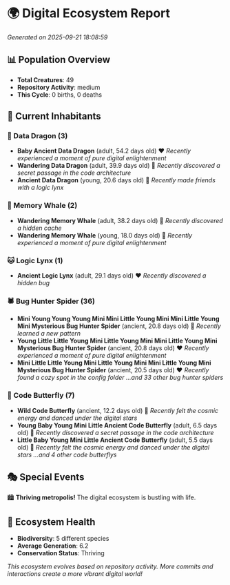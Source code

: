 # 🌍 Digital Ecosystem Report
*Generated on 2025-09-21 18:08:59*

## 📊 Population Overview
- **Total Creatures**: 49
- **Repository Activity**: medium
- **This Cycle**: 0 births, 0 deaths

## 👥 Current Inhabitants

### 🐉 Data Dragon (3)
- **Baby Ancient Data Dragon** (adult, 54.2 days old) ❤️
  *Recently experienced a moment of pure digital enlightenment*
- **Wandering Data Dragon** (adult, 39.9 days old) 💛
  *Recently discovered a secret passage in the code architecture*
- **Ancient Data Dragon** (young, 20.6 days old) 💛
  *Recently made friends with a logic lynx*

### 🐋 Memory Whale (2)
- **Wandering Memory Whale** (adult, 38.2 days old) 💚
  *Recently discovered a hidden cache*
- **Wandering Memory Whale** (young, 18.0 days old) 💚
  *Recently experienced a moment of pure digital enlightenment*

### 🐱 Logic Lynx (1)
- **Ancient Logic Lynx** (adult, 29.1 days old) ❤️
  *Recently discovered a hidden bug*

### 🕷️ Bug Hunter Spider (36)
- **Mini Young Young Young Mini Mini Little Young Mini Mini Little Young Mini Mysterious Bug Hunter Spider** (ancient, 20.8 days old) 💛
  *Recently learned a new pattern*
- **Young Little Little Young Mini Little Young Mini Mini Little Young Mini Mysterious Bug Hunter Spider** (ancient, 20.8 days old) ❤️
  *Recently experienced a moment of pure digital enlightenment*
- **Mini Little Little Young Mini Little Young Mini Mini Little Young Mini Mysterious Bug Hunter Spider** (ancient, 20.5 days old) ❤️
  *Recently found a cozy spot in the config folder*
  *...and 33 other bug hunter spiders*

### 🦋 Code Butterfly (7)
- **Wild Code Butterfly** (ancient, 12.2 days old) 💛
  *Recently felt the cosmic energy and danced under the digital stars*
- **Young Baby Young Mini Little Ancient Code Butterfly** (adult, 6.5 days old) 💚
  *Recently discovered a secret passage in the code architecture*
- **Little Baby Young Mini Little Ancient Code Butterfly** (adult, 5.5 days old) 💚
  *Recently felt the cosmic energy and danced under the digital stars*
  *...and 4 other code butterflys*

## 🎭 Special Events

🏙️ **Thriving metropolis!** The digital ecosystem is bustling with life.

## 🔬 Ecosystem Health
- **Biodiversity**: 5 different species
- **Average Generation**: 6.2
- **Conservation Status**: Thriving

*This ecosystem evolves based on repository activity. More commits and interactions create a more vibrant digital world!*